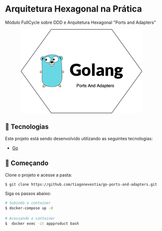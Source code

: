# Arquitetura Hexagonal na Prática

Módulo FullCycle sobre DDD e Arquitetura Hexagonal "Ports and Adapters"

<div align="center">
  <img src=".github/assets/golang-ports-and-adapters.png" width="400px" />
</div>

## 🧪 Tecnologias

Este projeto está sendo desenvolvido utilizando as seguintes tecnologias:

- [Go](https://golang.org/)

## 🚀 Começando

Clone o projeto e acesse a pasta:

```bash
$ git clone https://github.com/tiagonevestia/go-ports-and-adapters.git && cd go-ports-and-adapters
```

Siga os passos abaixo:

```bash
# Subindo o container
$ docker-compose up -d

# Acessando o container
$  docker exec -it appproduct bash
```
